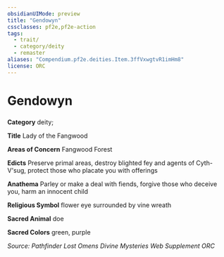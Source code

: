 ```yaml
---
obsidianUIMode: preview
title: "Gendowyn"
cssclasses: pf2e,pf2e-action
tags:
  - trait/
  - category/deity
  - remaster
aliases: "Compendium.pf2e.deities.Item.3ffVxwgtvR1imHm8"
license: ORC
---
```

# Gendowyn

### 

**Category** deity; 




**Title** Lady of the Fangwood

**Areas of Concern** Fangwood Forest

**Edicts** Preserve primal areas, destroy blighted fey and agents of Cyth-V'sug, protect those who placate you with offerings

**Anathema** Parley or make a deal with fiends, forgive those who deceive you, harm an innocent child

**Religious Symbol** flower eye surrounded by vine wreath

**Sacred Animal** doe

**Sacred Colors** green, purple

*Source: Pathfinder Lost Omens Divine Mysteries Web Supplement*
*ORC*